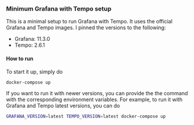 ### Minimum Grafana with Tempo setup

This is a minimal setup to run Grafana with Tempo. It uses the official Grafana and Tempo images.
I pinned the versions to the following:
- Grafana: 11.3.0
- Tempo: 2.6.1

#### How to run
To start it up, simply do
```bash
docker-compose up
```

If you want to run it with newer versions, you can provide the the command with the corresponding environment variables.
For example, to run it with Grafana and Tempo latest versions, you can do
```bash
GRAFANA_VERSION=latest TEMPO_VERSION=latest docker-compose up
```

